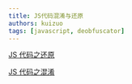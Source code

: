 ```yaml
---
title: JS代码混淆与还原
authors: kuizuo
tags: [javascript, deobfuscator]
---
```


<!-- truncate -->

[JS 代码之还原](/js/JS代码之还原)

[JS 代码之混淆](/js/JS代码之混淆)
